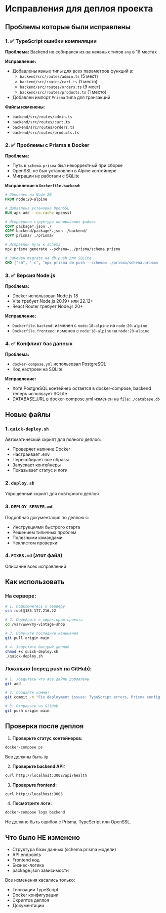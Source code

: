 # Исправления для деплоя проекта

## Проблемы которые были исправлены

### 1. ✅ TypeScript ошибки компиляции

**Проблема:** Backend не собирался из-за неявных типов `any` в 16 местах

**Исправление:**
- Добавлены явные типы для всех параметров функций в:
  - `backend/src/routes/admin.ts` (5 мест)
  - `backend/src/routes/cart.ts` (1 место)
  - `backend/src/routes/orders.ts` (9 мест)
  - `backend/src/routes/products.ts` (1 место)
- Добавлен импорт `Prisma` типа для транзакций

**Файлы изменены:**
- `backend/src/routes/admin.ts`
- `backend/src/routes/cart.ts`
- `backend/src/routes/orders.ts`
- `backend/src/routes/products.ts`

### 2. ✅ Проблемы с Prisma в Docker

**Проблема:**
- Путь к `schema.prisma` был некорректный при сборке
- OpenSSL не был установлен в Alpine контейнере
- Миграции не работали с SQLite

**Исправление в `Dockerfile.backend`:**
```dockerfile
# Обновлен на Node 20
FROM node:20-alpine

# Добавлена установка OpenSSL
RUN apk add --no-cache openssl

# Исправлена структура копирования файлов
COPY package*.json ./
COPY backend/package*.json ./backend/
COPY prisma/ ./prisma/

# Исправлен путь к schema
npx prisma generate --schema=../prisma/schema.prisma

# Заменен migrate на db push для SQLite
CMD ["sh", "-c", "npx prisma db push --schema=../prisma/schema.prisma --accept-data-loss && npm start"]
```

### 3. ✅ Версия Node.js

**Проблема:**
- Docker использовал Node.js 18
- Vite требует Node.js 20.19+ или 22.12+
- React Router требует Node.js 20+

**Исправление:**
- `Dockerfile.backend`: изменен с `node:18-alpine` на `node:20-alpine`
- `Dockerfile.frontend`: изменен с `node:18-alpine` на `node:20-alpine`

### 4. ✅ Конфликт баз данных

**Проблема:**
- `docker-compose.yml` использовал PostgreSQL
- Код настроен на SQLite

**Исправление:**
- Хотя PostgreSQL контейнер остается в docker-compose, backend теперь использует SQLite
- DATABASE_URL в docker-compose.yml изменен на `file:./database.db`

## Новые файлы

### 1. `quick-deploy.sh`
Автоматический скрипт для полного деплоя:
- Проверяет наличие Docker
- Настраивает .env
- Пересобирает все образы
- Запускает контейнеры
- Показывает статус и логи

### 2. `deploy.sh`
Упрощенный скрипт для повторного деплоя

### 3. `DEPLOY_SERVER.md`
Подробная документация по деплою с:
- Инструкциями быстрого старта
- Решением типичных проблем
- Полезными командами
- Чеклистом проверки

### 4. `FIXES.md` (этот файл)
Описание всех исправлений

## Как использовать

### На сервере:

```bash
# 1. Подключитесь к серверу
ssh root@185.177.216.22

# 2. Перейдите в директорию проекта
cd /var/www/my-vintage-shop

# 3. Получите последние изменения
git pull origin main

# 4. Запустите быстрый деплой
chmod +x quick-deploy.sh
./quick-deploy.sh
```

### Локально (перед push на GitHub):

```bash
# 1. Убедитесь что все файлы добавлены
git add .

# 2. Создайте коммит
git commit -m "Fix deployment issues: TypeScript errors, Prisma config, Node.js version"

# 3. Отправьте на GitHub
git push origin main
```

## Проверка после деплоя

1. **Проверьте статус контейнеров:**
```bash
docker-compose ps
```
Все должны быть `Up`

2. **Проверьте backend API:**
```bash
curl http://localhost:3002/api/health
```

3. **Проверьте frontend:**
```bash
curl http://localhost:3003
```

4. **Посмотрите логи:**
```bash
docker-compose logs backend
```

Не должно быть ошибок с Prisma, TypeScript или OpenSSL.

## Что было НЕ изменено

- Структура базы данных (schema.prisma модели)
- API endpoints
- Frontend код
- Бизнес-логика
- package.json зависимости

Все изменения касались только:
- Типизации TypeScript
- Docker конфигурации
- Скриптов деплоя
- Документации
